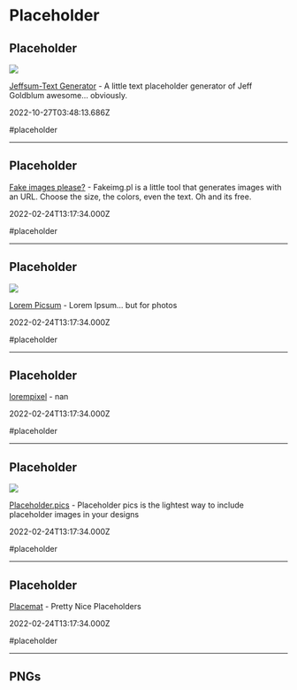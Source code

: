 # Placeholder

## Placeholder

![](https://jeffsum.com/images/meta-2018.png)

[Jeffsum-Text Generator](https://jeffsum.com) - A little text placeholder generator of Jeff Goldblum awesome... obviously.

2022-10-27T03:48:13.686Z

#placeholder

---

## Placeholder

[Fake images please?](https://fakeimg.pl) - Fakeimg.pl is a little tool that generates images with an URL. Choose the size, the colors, even the text. Oh and its free.

2022-02-24T13:17:34.000Z

#placeholder

---

## Placeholder

![](https://picsum.photos/id/237/250)

[Lorem Picsum](https://picsum.photos) - Lorem Ipsum... but for photos

2022-02-24T13:17:34.000Z

#placeholder

---

## Placeholder

[lorempixel](https://lorempixel.com) - nan

2022-02-24T13:17:34.000Z

#placeholder

---

## Placeholder

![](https://placeholder.pics/images/placeholder_pics.jpg)

[Placeholder.pics](https://placeholder.pics) - Placeholder pics is the lightest way to include placeholder images in your designs

2022-02-24T13:17:34.000Z

#placeholder

---

## Placeholder

[Placemat](https://placem.at) - Pretty Nice Placeholders

2022-02-24T13:17:34.000Z

#placeholder

---

## PNGs

